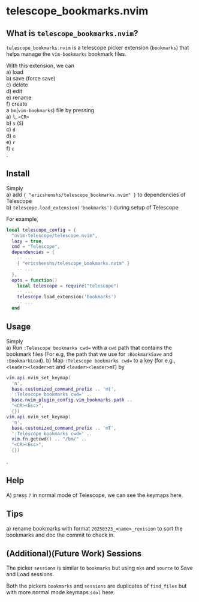 # telescope_bookmarks.nvim

## What is `telescope_bookmarks.nvim`?

`telescope_bookmarks.nvim` is a telescope picker extension (`bookmarks`) that
helps manage the `vim-bookmarks` bookmark files.

With this extension, we can  
a) load  
b) save (force save)  
c) delete  
d) edit  
e) rename  
f) create  
a `bm`(`vim-bookmarks`) file by pressing  
a) `l`, `<CR>`  
b) `s` (`S`)  
c) `d`  
d) `o`  
e) `r`  
f) `c`  
.

<!-- START doctoc -->
<!-- END doctoc -->

## Install

Simply  
a) add `{ "ericshenshs/telescope_bookmarks.nvim" }` to dependencies of Telescope  
b) `telescope.load_extension('bookmarks')` during setup of Telescope  

For example,
```lua
local telescope_config = {
  "nvim-telescope/telescope.nvim",
  lazy = true,
  cmd = "Telescope",
  dependencies = {
    -- ...
    { "ericshenshs/telescope_bookmarks.nvim" }
    -- ...
  },
  opts = function()
    local telescope = require("telescope")
    -- ...
    telescope.load_extension('bookmarks')
    -- ...
  end
```

## Usage

Simply  
a) Run `:Telescope bookmarks cwd=` with a `cwd` path that contains the bookmark files 
  (For e.g, the path that we use for `:BookmarkSave` and `:BookmarkLoad`).
b) Map `:Telescope bookmarks cwd=` to a key (for e.g., `<leader><leader>mt` and `<leader><leader>mT`) by
```lua
vim.api.nvim_set_keymap(
  'n',
  base.customized_command_prefix .. 'mt',
  ':Telescope bookmarks cwd=' ..
  base.nvim_plugin_config.vim_bookmarks.path ..
  "<CR><Esc>",
  {})
vim.api.nvim_set_keymap(
  'n',
  base.customized_command_prefix .. 'mT',
  ':Telescope bookmarks cwd=' ..
  vim.fn.getcwd() .. "/bm/" ..
  "<CR><Esc>",
  {})
```
.

## Help

A) press `?` in normal mode of Telescope, we can see the keymaps here.

## Tips

a) rename bookmarks with format `20250323_<name>_revision` to sort the bookmarks and doc the commit to check in.

## (Additional)(Future Work) Sessions

The picker `sessions` is similar to `bookmarks` but using `mks` and `source` to Save and Load sessions.

Both the pickers `bookmarks` and `sessions` are duplicates of `find_files` but with more normal mode keymaps `sdol` here.
